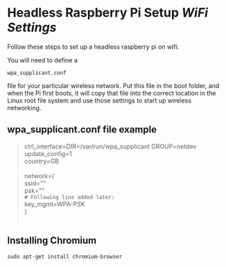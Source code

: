 # Headless Raspberry Pi Setup *WiFi Settings*

Follow these steps to set up a headless raspberry pi on wifi:


You will need to define a

`wpa_supplicant.conf`

file for your particular wireless network.
Put this file in the boot folder, and when the Pi first boots,
it will copy that file into the correct location in the Linux root file system 
and use those settings to start up wireless networking.


## wpa_supplicant.conf file example


> ctrl_interface=DIR=/var/run/wpa_supplicant GROUP=netdev    <br>
> update_config=1                                            <br>
> country=GB                                                 <br>
>                                                            <br>
> network={                                                  <br>
> ssid="<Name of your wireless LAN>"                         <br>
> psk="<Password for your wireless LAN>"                     <br>
> `# Following line added later:`                            <br>
> key_mgmt=WPA-PSK                                           <br>
> }                                                          <br>  <br>



## Installing Chromium

`sudo apt-get install chromium-browser`


